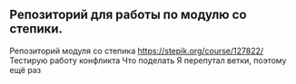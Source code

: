 ## Репозиторий для работы по модулю со степики.
Репозиторий модуля со степика https://stepik.org/course/127822/
Тестирую работу конфликта
Что поделать
Я перепутал ветки, поэтому ещё раз